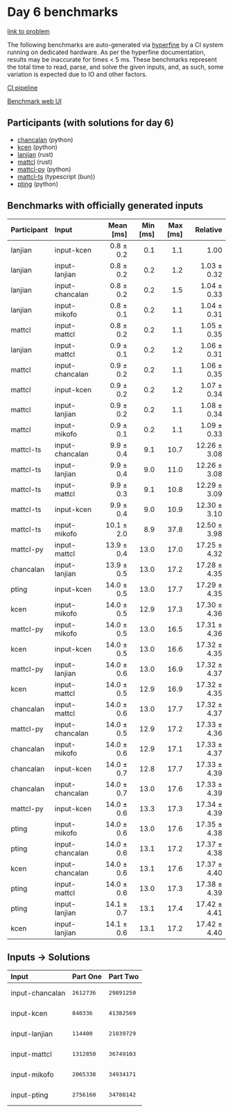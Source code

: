 # Day 6 benchmarks

[link to problem](https://adventofcode.com/2023/day/6)

The following benchmarks are auto-generated via
[hyperfine](https://github.com/sharkdp/hyperfine) by a CI system running on
dedicated hardware. As per the hyperfine documentation, results may be
inaccurate for times < 5 ms. These benchmarks represent the total time to read,
parse, and solve the given inputs, and, as such, some variation is expected due
to IO and other factors.

[CI pipeline](http://ci.papercode.net:8080/teams/main/pipelines/aoc2023)

[Benchmark web UI](https://aoc.ancalagon.black)


## Participants (with solutions for day 6)

- [chancalan](https://github.com/chancalan/aoc2023) (python)
- [kcen](https://github.com/kcen/aoc2023) (python)
- [lanjian](https://github.com/lanjian/aoc-2023) (rust)
- [mattcl](https://github.com/mattcl/aoc2023) (rust)
- [mattcl-py](https://github.com/mattcl/aoc2023-py) (python)
- [mattcl-ts](https://github.com/mattcl/aoc2023-js) (typescript (bun))
- [pting](https://github.com/pting/aoc2023) (python)


## Benchmarks with officially generated inputs

| Participant | Input | Mean [ms] | Min [ms] | Max [ms] | Relative |
|:---|:---|---:|---:|---:|---:|
| lanjian | input-kcen | 0.8 ± 0.2 | 0.1 | 1.1 | 1.00 |
| lanjian | input-lanjian | 0.8 ± 0.2 | 0.2 | 1.2 | 1.03 ± 0.32 |
| lanjian | input-chancalan | 0.8 ± 0.2 | 0.2 | 1.5 | 1.04 ± 0.33 |
| lanjian | input-mikofo | 0.8 ± 0.1 | 0.2 | 1.1 | 1.04 ± 0.31 |
| mattcl | input-mattcl | 0.8 ± 0.2 | 0.2 | 1.1 | 1.05 ± 0.35 |
| lanjian | input-mattcl | 0.9 ± 0.1 | 0.2 | 1.2 | 1.06 ± 0.31 |
| mattcl | input-chancalan | 0.9 ± 0.2 | 0.2 | 1.1 | 1.06 ± 0.35 |
| mattcl | input-kcen | 0.9 ± 0.2 | 0.2 | 1.2 | 1.07 ± 0.34 |
| mattcl | input-lanjian | 0.9 ± 0.2 | 0.2 | 1.1 | 1.08 ± 0.34 |
| mattcl | input-mikofo | 0.9 ± 0.1 | 0.2 | 1.1 | 1.09 ± 0.33 |
| mattcl-ts | input-chancalan | 9.9 ± 0.4 | 9.1 | 10.7 | 12.26 ± 3.08 |
| mattcl-ts | input-lanjian | 9.9 ± 0.4 | 9.0 | 11.0 | 12.26 ± 3.08 |
| mattcl-ts | input-mattcl | 9.9 ± 0.3 | 9.1 | 10.8 | 12.29 ± 3.09 |
| mattcl-ts | input-kcen | 9.9 ± 0.4 | 9.0 | 10.9 | 12.30 ± 3.10 |
| mattcl-ts | input-mikofo | 10.1 ± 2.0 | 8.9 | 37.8 | 12.50 ± 3.98 |
| mattcl-py | input-mattcl | 13.9 ± 0.4 | 13.0 | 17.0 | 17.25 ± 4.32 |
| chancalan | input-lanjian | 13.9 ± 0.5 | 13.0 | 17.2 | 17.28 ± 4.35 |
| pting | input-kcen | 14.0 ± 0.5 | 13.0 | 17.7 | 17.29 ± 4.35 |
| kcen | input-mikofo | 14.0 ± 0.5 | 12.9 | 17.3 | 17.30 ± 4.36 |
| mattcl-py | input-mikofo | 14.0 ± 0.5 | 13.0 | 16.5 | 17.31 ± 4.36 |
| kcen | input-kcen | 14.0 ± 0.5 | 13.0 | 16.6 | 17.32 ± 4.35 |
| mattcl-py | input-lanjian | 14.0 ± 0.6 | 13.0 | 16.9 | 17.32 ± 4.37 |
| kcen | input-mattcl | 14.0 ± 0.5 | 12.9 | 16.9 | 17.32 ± 4.35 |
| chancalan | input-mattcl | 14.0 ± 0.6 | 13.0 | 17.7 | 17.32 ± 4.37 |
| mattcl-py | input-chancalan | 14.0 ± 0.5 | 12.9 | 17.2 | 17.33 ± 4.36 |
| chancalan | input-mikofo | 14.0 ± 0.6 | 12.9 | 17.1 | 17.33 ± 4.37 |
| chancalan | input-kcen | 14.0 ± 0.7 | 12.8 | 17.7 | 17.33 ± 4.39 |
| chancalan | input-chancalan | 14.0 ± 0.7 | 13.0 | 17.6 | 17.33 ± 4.39 |
| mattcl-py | input-kcen | 14.0 ± 0.6 | 13.3 | 17.3 | 17.34 ± 4.39 |
| pting | input-mikofo | 14.0 ± 0.6 | 13.0 | 17.6 | 17.35 ± 4.38 |
| pting | input-chancalan | 14.0 ± 0.6 | 13.1 | 17.2 | 17.37 ± 4.38 |
| kcen | input-chancalan | 14.0 ± 0.6 | 13.1 | 17.6 | 17.37 ± 4.40 |
| pting | input-mattcl | 14.0 ± 0.6 | 13.0 | 17.3 | 17.38 ± 4.39 |
| pting | input-lanjian | 14.1 ± 0.7 | 13.1 | 17.4 | 17.42 ± 4.41 |
| kcen | input-lanjian | 14.1 ± 0.6 | 13.1 | 17.2 | 17.42 ± 4.40 |


## Inputs -> Solutions

| Input | Part One | Part Two |
|:---|:---|:---|
|input-chancalan|<pre>2612736</pre>|<pre>29891250</pre>|
|input-kcen|<pre>840336</pre>|<pre>41382569</pre>|
|input-lanjian|<pre>114400</pre>|<pre>21039729</pre>|
|input-mattcl|<pre>1312850</pre>|<pre>36749103</pre>|
|input-mikofo|<pre>2065338</pre>|<pre>34934171</pre>|
|input-pting|<pre>2756160</pre>|<pre>34788142</pre>|